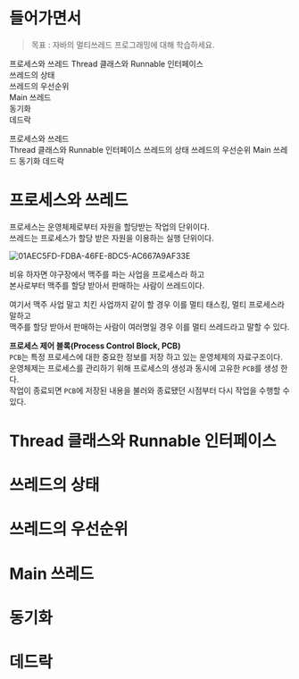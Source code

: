 # 들어가면서   
> 목표 : 자바의 멀티쓰레드 프로그래밍에 대해 학습하세요.    


프로세스와 쓰레드 
Thread 클래스와 Runnable 인터페이스     
쓰레드의 상태     
쓰레드의 우선순위    
Main 쓰레드   
동기화  
데드락   

프로세스와 쓰레드   
Thread 클래스와 Runnable 인터페이스
쓰레드의 상태
쓰레드의 우선순위
Main 쓰레드
동기화
데드락


# 프로세스와 쓰레드
프로세스는 운영체제로부터 자원을 할당받는 작업의 단위이다.       
쓰레드는 프로세스가 할당 받은 자원을 이용하는 실행 단위이다.    
   
![01AEC5FD-FDBA-46FE-8DC5-AC667A9AF33E](https://user-images.githubusercontent.com/50267433/105000222-69eee400-5a71-11eb-96ed-e3b4fc81802f.png)   
  
  
비유 하자면 야구장에서 맥주를 파는 사업을 프로세스라 하고          
본사로부터 맥주를 할당 받아서 판매하는 사람이 쓰레드이다.         
             
여기서 맥주 사업 말고 치킨 사업까지 같이 할 경우 이를 멀티 태스킹, 멀티 프로세스라 말하고           
맥주를 할당 받아서 판매하는 사람이 여러명일 경우 이를 멀티 쓰레드라고 말할 수 있다.             
                
**프로세스 제어 블록(Process Control Block, PCB)**                
`PCB`는 특정 프로세스에 대한 중요한 정보를 저장 하고 있는 운영체제의 자료구조이다.                      
운영체제는 프로세스를 관리하기 위해 프로세스의 생성과 동시에 고유한 `PCB`를 생성 한다.                  
작업이 종료되면 `PCB`에 저장된 내용을 불러와 종료됐던 시점부터 다시 작업을 수행할 수 있다.               


# Thread 클래스와 Runnable 인터페이스
# 쓰레드의 상태
# 쓰레드의 우선순위
# Main 쓰레드
# 동기화
# 데드락



